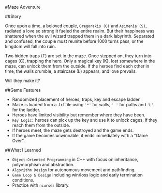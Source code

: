 #Maze Adventure

##Story

Once upon a time, a beloved couple, `Gregorakis (G)` and `Asimenia (S)`, radiated a love so strong it fueled the entire realm. But their happiness was shattered when the evil wizard trapped them in a dark labyrinth. Separated and confused, the couple must reunite before 1000 turns pass, or the kingdom will fall into ruin.

Two hidden traps (T) are set in the maze. Once stepped on, they turn into cages (C), trapping the hero. Only a magical key (K), lost somewhere in the maze, can unlock them from the outside. If the heroes find each other in time, the walls crumble, a staircase (L) appears, and love prevails.

Will they make it?

##Game Features
- Randomized placement of heroes, traps, key and escape ladder.
- Maze is loaded from a .txt file using `'*'` for walls, `' '` for paths and `'L'` for the ladder.
- Heroes have limited visibility but remember where they have been.
- `Key Logic:` heroes can pick up the key and use it to unlock cages, if they reach them from the outside.
- If heroes meet, the maze gets destroyed and the game ends.
- If the game becomes unwinnable, it ends immediately with a "Game Over".

##What I Learned
- `Object-Oriented Programming` in C++ with focus on inheritance, polymorphism and abstraction.
- `Algorithm Design` for autonomous movement and pathfinding.
- `Game Loop & Design` including win/loss logic and early termination conditions.
- Practice with `ncurses` library. 
